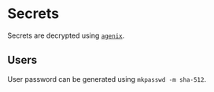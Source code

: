 # Secrets

Secrets are decrypted using [`agenix`](https://github.com/ryantm/agenix).

## Users

User password can be generated using `mkpasswd -m sha-512`.
